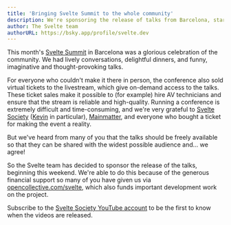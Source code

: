 ```yaml
---
title: 'Bringing Svelte Summit to the whole community'
description: We're sponsoring the release of talks from Barcelona, starting this weekend
author: The Svelte team
authorURL: https://bsky.app/profile/svelte.dev
---
```


This month's [Svelte Summit](https://www.sveltesummit.com/) in Barcelona was a glorious celebration of the community. We had lively conversations, delightful dinners, and funny, imaginative and thought-provoking talks.

For everyone who couldn't make it there in person, the conference also sold virtual tickets to the livestream, which give on-demand access to the talks. These ticket sales make it possible to (for example) hire AV technicians and ensure that the stream is reliable and high-quality. Running a conference is extremely difficult and time-consuming, and we're very grateful to [Svelte Society](https://bsky.app/profile/sveltesociety.dev) ([Kevin](https://bsky.app/profile/kevinak.se) in particular), [Mainmatter](https://mainmatter.com/), and everyone who bought a ticket for making the event a reality.

But we've heard from many of you that the talks should be freely available so that they can be shared with the widest possible audience and... we agree!

So the Svelte team has decided to sponsor the release of the talks, beginning this weekend. We're able to do this because of the generous financial support so many of you have given us via [opencollective.com/svelte](https://opencollective.com/svelte), which also funds important development work on the project.

Subscribe to the [Svelte Society YouTube account](https://www.youtube.com/sveltesociety) to be the first to know when the videos are released.
